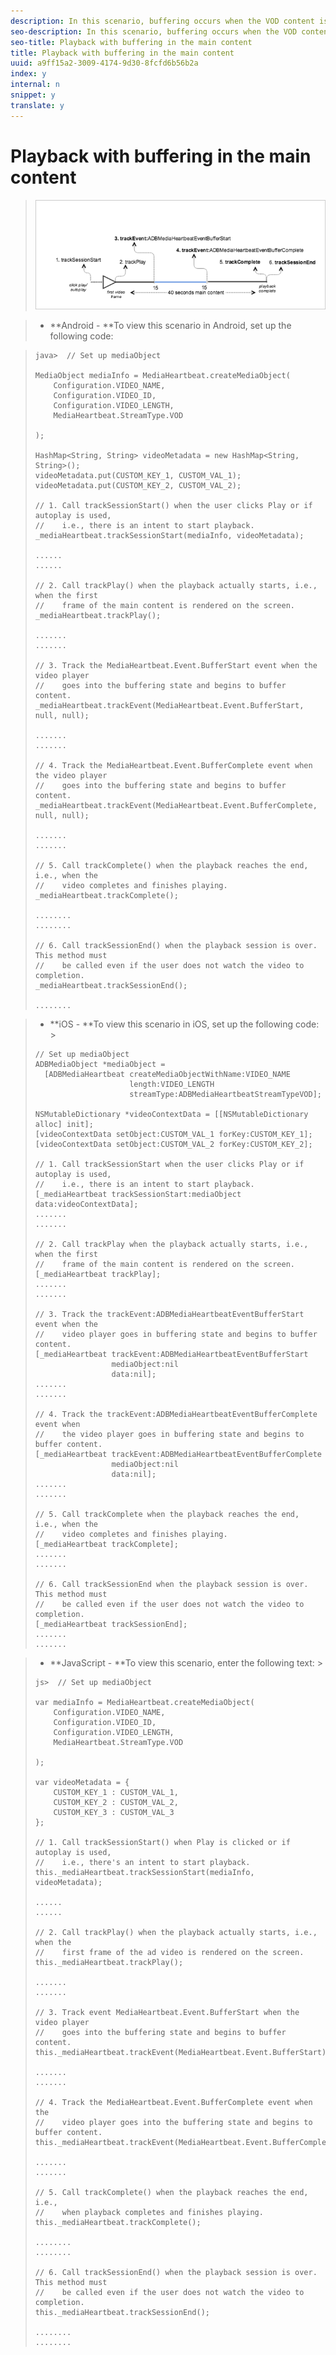 ```yaml
---
description: In this scenario, buffering occurs when the VOD content is played back.
seo-description: In this scenario, buffering occurs when the VOD content is played back.
seo-title: Playback with buffering in the main content
title: Playback with buffering in the main content
uuid: a9ff15a2-3009-4174-9d30-8fcfd6b56b2a
index: y
internal: n
snippet: y
translate: y
---
```


# Playback with buffering in the main content


><a id="fig_E4644A6B9940403BA81AC82585C4C1D7"></a> ![](assets/buffer-regular-content.png) 

>
>* **Android - **To view this scenario in Android, set up the following code: 

>
>  ```
>  java>  // Set up mediaObject 
>   
>  MediaObject mediaInfo = MediaHeartbeat.createMediaObject( 
>      Configuration.VIDEO_NAME,  
>      Configuration.VIDEO_ID,  
>      Configuration.VIDEO_LENGTH,  
>      MediaHeartbeat.StreamType.VOD 
>   
>  ); 
>   
>  HashMap<String, String> videoMetadata = new HashMap<String, String>(); 
>  videoMetadata.put(CUSTOM_KEY_1, CUSTOM_VAL_1); 
>  videoMetadata.put(CUSTOM_KEY_2, CUSTOM_VAL_2); 
>   
>  // 1. Call trackSessionStart() when the user clicks Play or if autoplay is used,  
>  //    i.e., there is an intent to start playback. 
>  _mediaHeartbeat.trackSessionStart(mediaInfo, videoMetadata); 
>   
>  ...... 
>  ...... 
>   
>  // 2. Call trackPlay() when the playback actually starts, i.e., when the first  
>  //    frame of the main content is rendered on the screen. 
>  _mediaHeartbeat.trackPlay(); 
>   
>  ....... 
>  ....... 
>   
>  // 3. Track the MediaHeartbeat.Event.BufferStart event when the video player  
>  //    goes into the buffering state and begins to buffer content. 
>  _mediaHeartbeat.trackEvent(MediaHeartbeat.Event.BufferStart, null, null); 
>   
>  ....... 
>  ....... 
>   
>  // 4. Track the MediaHeartbeat.Event.BufferComplete event when the video player  
>  //    goes into the buffering state and begins to buffer content. 
>  _mediaHeartbeat.trackEvent(MediaHeartbeat.Event.BufferComplete, null, null); 
>   
>  ....... 
>  ....... 
>   
>  // 5. Call trackComplete() when the playback reaches the end, i.e., when the 
>  //    video completes and finishes playing. 
>  _mediaHeartbeat.trackComplete(); 
>   
>  ........ 
>  ........ 
>   
>  // 6. Call trackSessionEnd() when the playback session is over. This method must  
>  //    be called even if the user does not watch the video to completion. 
>  _mediaHeartbeat.trackSessionEnd(); 
>   
>  ........ 
>  
>  ```


>* **iOS - **To view this scenario in iOS, set up the following code: >
>  ```
>  // Set up mediaObject 
>  ADBMediaObject *mediaObject =  
>    [ADBMediaHeartbeat createMediaObjectWithName:VIDEO_NAME  
>                       length:VIDEO_LENGTH  
>                       streamType:ADBMediaHeartbeatStreamTypeVOD]; 
>     
>  NSMutableDictionary *videoContextData = [[NSMutableDictionary alloc] init]; 
>  [videoContextData setObject:CUSTOM_VAL_1 forKey:CUSTOM_KEY_1]; 
>  [videoContextData setObject:CUSTOM_VAL_2 forKey:CUSTOM_KEY_2]; 
>    
>  // 1. Call trackSessionStart when the user clicks Play or if autoplay is used,  
>  //    i.e., there is an intent to start playback. 
>  [_mediaHeartbeat trackSessionStart:mediaObject data:videoContextData]; 
>  ....... 
>  ....... 
>    
>  // 2. Call trackPlay when the playback actually starts, i.e., when the first  
>  //    frame of the main content is rendered on the screen. 
>  [_mediaHeartbeat trackPlay];  
>  ....... 
>  ....... 
>   
>  // 3. Track the trackEvent:ADBMediaHeartbeatEventBufferStart event when the  
>  //    video player goes in buffering state and begins to buffer content. 
>  [_mediaHeartbeat trackEvent:ADBMediaHeartbeatEventBufferStart  
>                   mediaObject:nil  
>                   data:nil]; 
>  ....... 
>  ....... 
>    
>  // 4. Track the trackEvent:ADBMediaHeartbeatEventBufferComplete event when  
>  //    the video player goes in buffering state and begins to buffer content. 
>  [_mediaHeartbeat trackEvent:ADBMediaHeartbeatEventBufferComplete  
>                   mediaObject:nil  
>                   data:nil]; 
>  ....... 
>  ....... 
>    
>  // 5. Call trackComplete when the playback reaches the end, i.e., when the 
>  //    video completes and finishes playing. 
>  [_mediaHeartbeat trackComplete]; 
>  ....... 
>  ....... 
>   
>  // 6. Call trackSessionEnd when the playback session is over. This method must  
>  //    be called even if the user does not watch the video to completion. 
>  [_mediaHeartbeat trackSessionEnd]; 
>  ....... 
>  ....... 
>  
>  ```


>* **JavaScript - **To view this scenario, enter the following text: >
>  ```
>  js>  // Set up mediaObject 
>   
>  var mediaInfo = MediaHeartbeat.createMediaObject( 
>      Configuration.VIDEO_NAME,  
>      Configuration.VIDEO_ID,  
>      Configuration.VIDEO_LENGTH,  
>      MediaHeartbeat.StreamType.VOD 
>   
>  ); 
>   
>  var videoMetadata = { 
>      CUSTOM_KEY_1 : CUSTOM_VAL_1,  
>      CUSTOM_KEY_2 : CUSTOM_VAL_2,  
>      CUSTOM_KEY_3 : CUSTOM_VAL_3 
>  }; 
>   
>  // 1. Call trackSessionStart() when Play is clicked or if autoplay is used,  
>  //    i.e., there's an intent to start playback. 
>  this._mediaHeartbeat.trackSessionStart(mediaInfo, videoMetadata); 
>   
>  ...... 
>  ...... 
>   
>  // 2. Call trackPlay() when the playback actually starts, i.e., when the  
>  //    first frame of the ad video is rendered on the screen. 
>  this._mediaHeartbeat.trackPlay(); 
>   
>  ....... 
>  ....... 
>   
>  // 3. Track event MediaHeartbeat.Event.BufferStart when the video player  
>  //    goes into the buffering state and begins to buffer content. 
>  this._mediaHeartbeat.trackEvent(MediaHeartbeat.Event.BufferStart); 
>   
>  ....... 
>  ....... 
>   
>  // 4. Track the MediaHeartbeat.Event.BufferComplete event when the  
>  //    video player goes into the buffering state and begins to buffer content. 
>  this._mediaHeartbeat.trackEvent(MediaHeartbeat.Event.BufferComplete); 
>   
>  ....... 
>  ....... 
>   
>  // 5. Call trackComplete() when the playback reaches the end, i.e.,  
>  //    when playback completes and finishes playing. 
>  this._mediaHeartbeat.trackComplete(); 
>   
>  ........ 
>  ........ 
>   
>  // 6. Call trackSessionEnd() when the playback session is over. This method must  
>  //    be called even if the user does not watch the video to completion. 
>  this._mediaHeartbeat.trackSessionEnd(); 
>   
>  ........ 
>  ........ 
>  
>  ```



